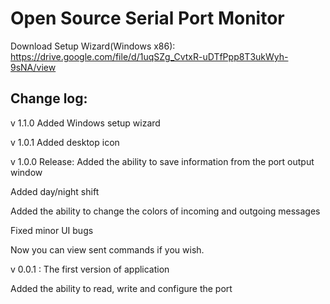 # Open Source Serial Port Monitor

Download Setup Wizard(Windows x86): https://drive.google.com/file/d/1uqSZg_CvtxR-uDTfPpp8T3ukWyh-9sNA/view

## Change log:

v 1.1.0
Added Windows setup wizard

v 1.0.1
Added desktop icon

v 1.0.0 Release:
Added the ability to save information from the port output window

Added day/night shift

Added the ability to change the colors of incoming and outgoing messages

Fixed minor UI bugs

Now you can view sent commands if you wish.

v 0.0.1 :
The first version of application

Added the ability to read, write and configure the port

